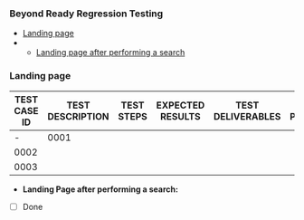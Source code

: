 ### Beyond Ready Regression Testing


- [Landing page](#landing-page-after-performing-a-search)
- - [Landing page after performing a search](#landing-page-after-performing-a-search)

### Landing page

| TEST CASE ID  | TEST DESCRIPTION | TEST STEPS | EXPECTED RESULTS | TEST DELIVERABLES | TEST PERFORMED |
| ------------- | ---------------- | ---------- | ---------------- | ----------------- | -------------- |
- |     0001      |                  |            |                  |                   |     [x] Yes  |
|     0002      |                  |            |                  |                   |                |
|     0003      |                  |            |                  |                   |                |

- **Landing Page after performing a search:**

- [ ] Done

